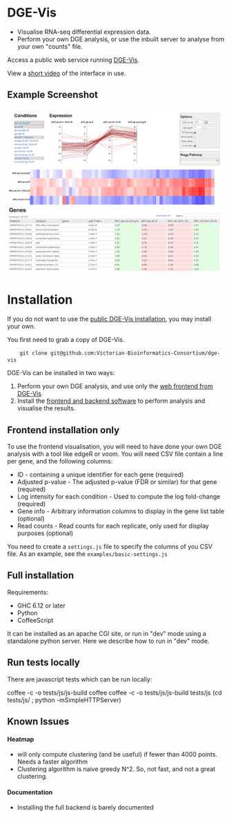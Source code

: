 # DGE-Vis

* Visualise RNA-seq differential expression data.
* Perform your own DGE analysis, or use the inbuilt server to analyse from your own "counts" file.

Access a public web service running [DGE-Vis](http://www.vicbioinformatics.com/software.dge-vis.shtml).

View a [short video](https://www.youtube.com/watch?v=ucucQ_LtZ1g) of the interface in use.

## Example Screenshot

![DGE-Vis screenshot](screenshot-2.png)

# Installation

If you do not want to use the [public DGE-Vis installation](http://www.vicbioinformatics.com/software.dge-vis.shtml), you may install your own.

You first need to grab a copy of DGE-Vis.

        git clone git@github.com:Victorian-Bioinformatics-Consortium/dge-vis

DGE-Vis can be installed in two ways:

  1. Perform your own DGE analysis, and use only the [web frontend from DGE-Vis](#frontend)
  2. Install the [frontend and backend software](#backend) to perform analysis and visualise the results.

## <a id='frontend'></a>Frontend installation only

To use the frontend visualisation, you will need to have done your own DGE analysis with a tool like edgeR or voom.  You will need CSV file contain a line per gene, and the following columns:

  * ID - containing a unique identifier for each gene (required)
  * Adjusted p-value - The adjusted p-value (FDR or similar) for that gene (required)
  * Log intensity for each condition - Used to compute the log fold-change (required)
  * Gene info - Arbitrary information columns to display in the gene list table (optional)
  * Read counts - Read counts for each replicate, only used for display purposes (optional)

You need to create a `settings.js` file to specify the columns of you CSV file.  As an example, see the `examples/basic-settings.js`

## <a id='backend'></a>Full installation

Requirements:

  * GHC 6.12 or later
  * Python
  * CoffeeScript

It can be installed as an apache CGI site, or run in "dev" mode using a standalone python server.  Here we describe how to run in "dev" mode.

## Run tests locally

There are javascript tests which can be run locally:

  coffee -c -o tests/js/js-build coffee
  coffee -c -o tests/js/js-build tests/js
  (cd tests/js/ ; python -mSimpleHTTPServer)


## Known Issues

#### Heatmap 

  * will only compute clustering (and be useful) if fewer than 4000 points.  Needs a faster algorithm
  * Clustering algorithm is naive greedy N^2.  So, not fast, and not a great clustering. 

#### Documentation

  * Installing the full backend is barely documented

